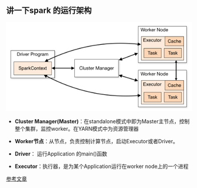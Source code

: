 ## 讲一下spark 的运行架构

![](../pictures/spark架构图.jpg)

- **Cluster Manager(Master)**：在standalone模式中即为Master主节点，控制整个集群，监控worker。在YARN模式中为资源管理器

- **Worker节点**：从节点，负责控制计算节点，启动Executor或者Driver。

- **Driver**： 运行Application 的main()函数

- **Executor**：执行器，是为某个Application运行在worker node上的一个进程



[参考文章](<https://juejin.im/post/5a73c8386fb9a0635e3cafaa>)